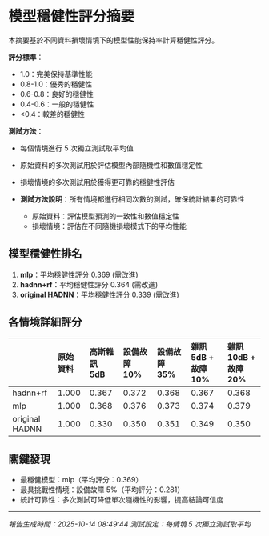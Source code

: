 # 模型穩健性評分摘要

本摘要基於不同資料損壞情境下的模型性能保持率計算穩健性評分。

**評分標準**：
- 1.0：完美保持基準性能
- 0.8-1.0：優秀的穩健性
- 0.6-0.8：良好的穩健性
- 0.4-0.6：一般的穩健性
- <0.4：較差的穩健性

**測試方法**：
- 每個情境進行 5 次獨立測試取平均值
- 原始資料的多次測試用於評估模型內部隨機性和數值穩定性
- 損壞情境的多次測試用於獲得更可靠的穩健性評估

- **測試方法說明**：所有情境都進行相同次數的測試，確保統計結果的可靠性
  - 原始資料：評估模型預測的一致性和數值穩定性
  - 損壞情境：評估在不同隨機損壞模式下的平均性能
## 模型穩健性排名

1. **mlp**：平均穩健性評分 0.369 (需改進)
2. **hadnn+rf**：平均穩健性評分 0.364 (需改進)
3. **original HADNN**：平均穩健性評分 0.339 (需改進)

## 各情境詳細評分

|                | 原始資料 | 高斯雜訊 5dB | 設備故障 10% | 設備故障 35% | 雜訊 5dB + 故障 10% | 雜訊 10dB + 故障 20% |
|:---------------|:----|:--------|:--------|:--------|:---------------|:----------------|
| hadnn+rf | 1.000 | 0.367 | 0.372 | 0.368 | 0.367 | 0.368 |
| mlp | 1.000 | 0.368 | 0.376 | 0.373 | 0.374 | 0.379 |
| original HADNN | 1.000 | 0.330 | 0.350 | 0.351 | 0.349 | 0.350 |

## 關鍵發現

- 最穩健模型：mlp（平均評分：0.369）
- 最具挑戰性情境：設備故障 5%（平均評分：0.281）
- 統計可靠性：多次測試可降低單次隨機性的影響，提高結論可信度

---
*報告生成時間：2025-10-14 08:49:44*
*測試設定：每情境 5 次獨立測試取平均*
